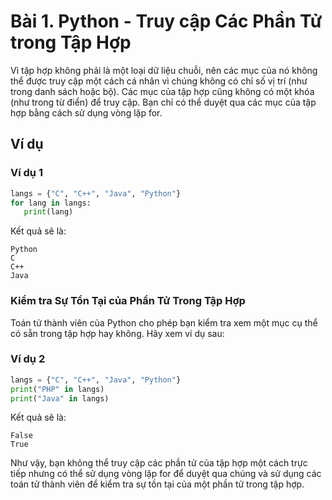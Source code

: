 # Bài 1. Python - Truy cập Các Phần Tử trong Tập Hợp

Vì tập hợp không phải là một loại dữ liệu chuỗi, nên các mục của nó không thể được truy cập một cách cá nhân vì chúng không có chỉ số vị trí (như trong danh sách hoặc bộ). Các mục của tập hợp cũng không có một khóa (như trong từ điển) để truy cập. Bạn chỉ có thể duyệt qua các mục của tập hợp bằng cách sử dụng vòng lặp for.

## Ví dụ

### Ví dụ 1

```python
langs = {"C", "C++", "Java", "Python"}
for lang in langs:
   print(lang)
```

Kết quả sẽ là:

```
Python
C
C++
Java
```

### Kiểm tra Sự Tồn Tại của Phần Tử Trong Tập Hợp

Toán tử thành viên của Python cho phép bạn kiểm tra xem một mục cụ thể có sẵn trong tập hợp hay không. Hãy xem ví dụ sau:

### Ví dụ 2

```python
langs = {"C", "C++", "Java", "Python"}
print("PHP" in langs)
print("Java" in langs)
```

Kết quả sẽ là:

```
False
True
```

Như vậy, bạn không thể truy cập các phần tử của tập hợp một cách trực tiếp nhưng có thể sử dụng vòng lặp for để duyệt qua chúng và sử dụng các toán tử thành viên để kiểm tra sự tồn tại của một phần tử trong tập hợp.